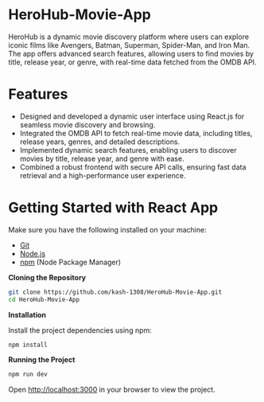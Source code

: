 # HeroHub-Movie-App
HeroHub is a dynamic movie discovery platform where users can explore iconic films like Avengers, Batman, Superman, Spider-Man, and Iron Man. The app offers advanced search features, allowing users to find movies by title, release year, or genre, with real-time data fetched from the OMDB API.

# Features

* Designed and developed a dynamic user interface using React.js for seamless movie discovery and browsing.
* Integrated the OMDB API to fetch real-time movie data, including titles, release years, genres, and detailed descriptions.
* Implemented dynamic search features, enabling users to discover movies by title, release year, and genre with ease.
* Combined a robust frontend with secure API calls, ensuring fast data retrieval and a high-performance user experience.

# Getting Started with React App

Make sure you have the following installed on your machine:

- [Git](https://git-scm.com/)
- [Node.js](https://nodejs.org/en)
- [npm](https://www.npmjs.com/) (Node Package Manager)

**Cloning the Repository**

```bash
git clone https://github.com/kash-1308/HeroHub-Movie-App.git
cd HeroHub-Movie-App
```

**Installation**

Install the project dependencies using npm:

```bash
npm install
```

**Running the Project**

```bash
npm run dev
```

Open [http://localhost:3000](http://localhost:3000) in your browser to view the project.

